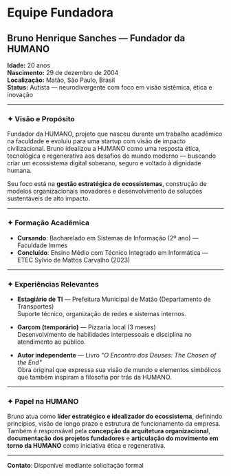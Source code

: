 # Equipe Fundadora

## Bruno Henrique Sanches — Fundador da HUMANO

**Idade:** 20 anos  
**Nascimento:** 29 de dezembro de 2004  
**Localização:** Matão, São Paulo, Brasil  
**Status:** Autista — neurodivergente com foco em visão sistêmica, ética e inovação

---

### ✦ Visão e Propósito

Fundador da HUMANO, projeto que nasceu durante um trabalho acadêmico na faculdade e evoluiu para uma startup com visão de impacto civilizacional. Bruno idealizou a HUMANO como uma resposta ética, tecnológica e regenerativa aos desafios do mundo moderno — buscando criar um ecossistema digital soberano, seguro e voltado à dignidade humana.

Seu foco está na **gestão estratégica de ecossistemas**, construção de modelos organizacionais inovadores e desenvolvimento de soluções sustentáveis de alto impacto.

---

### ✦ Formação Acadêmica

- **Cursando**: Bacharelado em Sistemas de Informação (2º ano) — Faculdade Immes  
- **Concluído**: Ensino Médio com Técnico Integrado em Informática — ETEC Sylvio de Mattos Carvalho (2023)

---

### ✦ Experiências Relevantes

- **Estagiário de TI** — Prefeitura Municipal de Matão (Departamento de Transportes)  
  Suporte técnico, organização de redes e sistemas internos.

- **Garçom (temporário)** — Pizzaria local (3 meses)  
  Desenvolvimento de habilidades interpessoais e disciplina no atendimento ao público.

- **Autor independente** — Livro *"O Encontro dos Deuses: The Chosen of the End"*  
  Obra original que expressa sua visão de mundo e elementos simbólicos que também inspiram a filosofia por trás da HUMANO.

---

### ✦ Papel na HUMANO

Bruno atua como **líder estratégico e idealizador do ecossistema**, definindo princípios, visão de longo prazo e estrutura de funcionamento da empresa. Também é responsável pela **concepção da arquitetura organizacional**, **documentação dos projetos fundadores** e **articulação do movimento em torno da HUMANO** como iniciativa ética e regenerativa.

---

**Contato**: Disponível mediante solicitação formal
